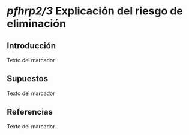 # *pfhrp2\/3* Explicación del riesgo de eliminación

## Introducción
Texto del marcador

## Supuestos
Texto del marcador

## Referencias
Texto del marcador